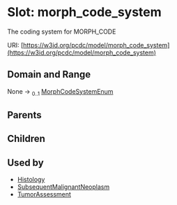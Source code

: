 
# Slot: morph_code_system


The coding system for MORPH_CODE

URI: [https://w3id.org/pcdc/model/morph_code_system](https://w3id.org/pcdc/model/morph_code_system)


## Domain and Range

None &#8594;  <sub>0..1</sub> [MorphCodeSystemEnum](MorphCodeSystemEnum.md)

## Parents


## Children


## Used by

 * [Histology](Histology.md)
 * [SubsequentMalignantNeoplasm](SubsequentMalignantNeoplasm.md)
 * [TumorAssessment](TumorAssessment.md)
